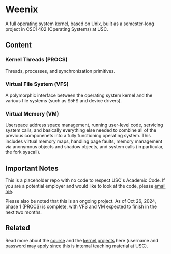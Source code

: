 # Weenix
A full operating system kernel, based on Unix, built as a semester-long project in CSCI 402 (Operating Systems) at USC.

## Content
### Kernel Threads (PROCS)
Threads, processes, and synchronization primitives.

### Virtual File System (VFS)
A polymorphic interface between the operating system kernel and the various file systems (such as S5FS and device drivers).

### Virtual Memory (VM)
Userspace address space management, running user-level code, servicing system calls, and basically everything else needed to combine all of the previous componenets into a fully functioning operating system. This includes virtual memory maps, handling page faults, memory management via anonymous objects and shadow objects, and system calls (in particular, the fork syscall).
  
## Important Notes
This is a placeholder repo with no code to respect USC's Academic Code. If you are a potential employer and would like to look at the code, please [email me](mailto:amylee.lyq@gmail.com).

 Please also be noted that this is an ongoing project. As of Oct 26, 2024, phase 1 (PROCS) is complete, with VFS and VM expected to finish in the next two months.

## Related
Read more about the [course](https://merlot.usc.edu/cs402-f24/) and the [kernel projects](https://merlot.usc.edu/cs402-f24/projects/kernel/) here (username and password may apply since this is internal teaching material at USC).
